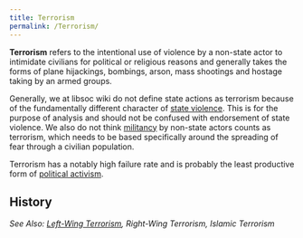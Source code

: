 ```yaml
---
title: Terrorism
permalink: /Terrorism/
---
```


**Terrorism** refers to the intentional use of violence by a non-state
actor to intimidate civilians for political or religious reasons and
generally takes the forms of plane hijackings, bombings, arson, mass
shootings and hostage taking by an armed groups.

Generally, we at libsoc wiki do not define state actions as terrorism
because of the fundamentally different character of [state
violence](State_Violence.md "wikilink"). This is for the purpose of
analysis and should not be confused with endorsement of state violence.
We also do not think [militancy](militancy.md "wikilink") by non-state
actors counts as terrorism, which needs to be based specifically around
the spreading of fear through a civilian population.

Terrorism has a notably high failure rate and is probably the least
productive form of [political activism](Political_Activism.md "wikilink").

## History

*See Also: [Left-Wing Terrorism](Left-Wing_Terrorism.md "wikilink"),
Right-Wing Terrorism, Islamic Terrorism*